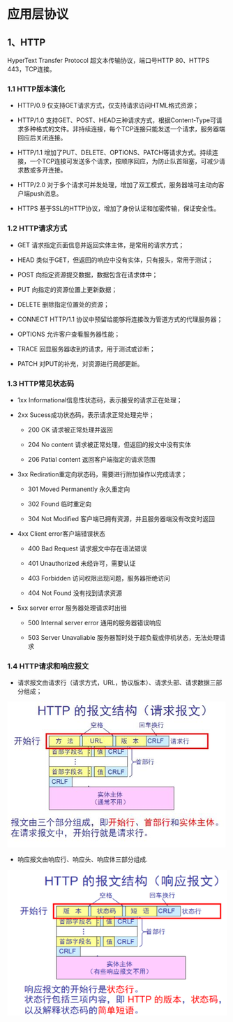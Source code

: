 # 应用层协议

## 1、HTTP

HyperText Transfer Protocol 超文本传输协议，端口号HTTP 80、HTTPS 443，TCP连接。

### 1.1 HTTP版本演化

* HTTP/0.9 仅支持GET请求方式，仅支持请求访问HTML格式资源；

* HTTP/1.0 支持GET、POST、HEAD三种请求方式，根据Content-Type可请求多种格式的文件。非持续连接，每个TCP连接只能发送一个请求，服务器端回应后关闭连接。

* HTTP/1.1 增加了PUT、DELETE、OPTIONS、PATCH等请求方式。持续连接，一个TCP连接可发送多个请求，按顺序回应，为防止队首阻塞，可减少请求数或多开连接。

* HTTP/2.0 对于多个请求可并发处理，增加了双工模式，服务器端可主动向客户端push消息。

* HTTPS 基于SSL的HTTP协议，增加了身份认证和加密传输，保证安全性。

### 1.2 HTTP请求方式

* GET 请求指定页面信息并返回实体主体，是常用的请求方式；

* HEAD 类似于GET，但返回的响应中没有实体，只有报头，常用于测试；

* POST 向指定资源提交数据，数据包含在请求体中；

* PUT 向指定的资源位置上更新数据；

* DELETE 删除指定位置处的资源；

* CONNECT HTTP/1.1 协议中预留给能够将连接改为管道方式的代理服务器；

* OPTIONS 允许客户查看服务器性能；

* TRACE 回显服务器收到的请求，用于测试或诊断；

* PATCH 对PUT的补充，对资源进行局部更新。

### 1.3 HTTP常见状态码

* 1xx Informational信息性状态码，表示接受的请求正在处理；

* 2xx Sucess成功状态码，表示请求正常处理完毕；
    
    - 200 OK 请求被正常处理并返回
    
    - 204 No content 请求被正常处理，但返回的报文中没有实体
    
    - 206 Patial content 返回客户端指定的请求范围
    
* 3xx Rediration重定向状态码，需要进行附加操作以完成请求；

    - 301 Moved Permanently 永久重定向
    
    - 302 Found 临时重定向
    
    - 304 Not Modified 客户端已拥有资源，并且服务器端没有改变时返回
    
* 4xx Client error客户端错误状态

    - 400 Bad Request 请求报文中存在语法错误
    
    - 401 Unauthorized 未经许可，需要认证
    
    - 403 Forbidden 访问权限出现问题，服务器拒绝访问
    
    - 404 Not Found 没有找到请求资源

* 5xx server error 服务器处理请求时出错

    - 500 Internal server error 通用的服务器错误响应
    
    - 503 Server Unavaliable 服务器暂时处于超负载或停机状态，无法处理请求
    
### 1.4 HTTP请求和响应报文

* 请求报文由请求行（请求方式，URL，协议版本）、请求头部、请求数据三部分组成；

![HTTP请求报文](image/HTTP请求报文.jpg)

* 响应报文由响应行、响应头、响应体三部分组成.

![HTTP响应报文](image/HTTP响应报文.png)


